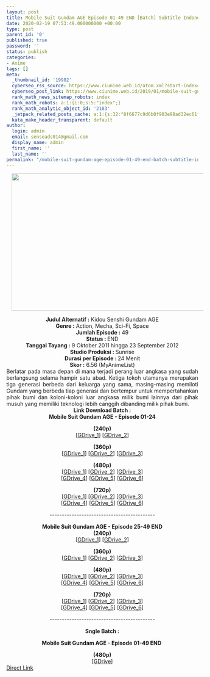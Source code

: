 ```yaml
---
layout: post
title: Mobile Suit Gundam AGE Episode 01-49 END [Batch] Subtitle Indonesia
date: 2020-02-19 07:53:49.000000000 +00:00
type: post
parent_id: '0'
published: true
password: ''
status: publish
categories:
- Anime
tags: []
meta:
  _thumbnail_id: '19982'
  cyberseo_rss_source: https://www.ciunime.web.id/atom.xml?start-index=1201&max-results=150
  cyberseo_post_link: https://www.ciunime.web.id/2019/01/mobile-suit-gundam-age-episode-01-49.html
  rank_math_news_sitemap_robots: index
  rank_math_robots: a:1:{i:0;s:5:"index";}
  rank_math_analytic_object_id: '2183'
  _jetpack_related_posts_cache: a:1:{s:32:"8f6677c9d6b0f903e98ad32ec61f8deb";a:2:{s:7:"expires";i:1663250240;s:7:"payload";a:0:{}}}
  kata_make_header_transparent: default
author:
  login: admin
  email: senseads014@gmail.com
  display_name: admin
  first_name: ''
  last_name: ''
permalink: "/mobile-suit-gundam-age-episode-01-49-end-batch-subtitle-indonesia/"
---
```

<div class="separator" style="clear: both; text-align: center;"><a href="https://1.bp.blogspot.com/-Ls5VZzKJopU/XDhMsqrxa6I/AAAAAAAAHCM/vKur4mVrnEg3yz6_a9mTtfgy5gHGeDi5wCLcBGAs/s1600/Mobile%2BSuit%2BGundam%2BAGE.jpg" imageanchor="1" style="margin-left: 1em; margin-right: 1em;"><img border="0" data-original-height="720" data-original-width="1280" height="360" src="{{ site.baseurl }}/assets/2020/02/Mobile%2BSuit%2BGundam%2BAGE.jpg" width="640" /></a></div>
<p>
<div style="text-align: center;"><b>Judul Alternatif :</b> Kidou Senshi Gundam AGE</div>
<div style="text-align: center;"><b><b>Genre :</b></b> Action, Mecha, Sci-Fi, Space</div>
<div style="text-align: center;"><b>Jumlah Episode :</b> 49<br /><b>Status :&nbsp;</b>END<br /><b>Tanggal Tayang :</b> 9 Oktober 2011 hingga 23 September 2012<br /><b>Studio Produksi : </b>Sunrise<br /><b>Durasi per Episode :&nbsp;</b>24 Menit</div>
<div style="text-align: center;"><b>Skor :</b> 6.56 (MyAnimeList)</div>
<div style="text-align: justify;"></div>
<div style="text-align: justify;">Berlatar pada masa depan di mana terjadi perang luar angkasa yang sudah berlangsung selama hampir satu abad. Ketiga tokoh utamanya merupakan tiga generasi berbeda dari keluarga yang sama, masing-masing memiloti Gundam yang berbeda tiap generasi dan bertempur untuk mempertahankan pihak bumi dan koloni-koloni luar angkasa milik bumi lainnya dari pihak musuh yang memiliki teknologi lebih canggih dibanding milik pihak bumi.</div>
<div style="text-align: justify;"></div>
<div style="text-align: justify;"></div>
<div style="text-align: center;"><b>Link Download Batch :</b></div>
<div style="text-align: center;">
<div style="text-align: center;"><b>Mobile Suit Gundam AGE - Episode 01-24</b></p>
<p><b>(240p)</b><br />[<a href="https://drive.google.com/uc?id=1b7dbK8Z2fsKhdi4A5-m6hZlJopH7UPTf" target="_blank" rel="noopener">GDrive_1</a>] [<a href="https://drive.google.com/uc?id=1yT1pJBA5HqG3pN6kiG89eNZBkavwDo7l" target="_blank" rel="noopener">GDrive_2</a>]</p>
<p><b>(360p)</b><br />[<a href="https://drive.google.com/uc?id=1eYy2ZH5eUfLEkIWIgi_twB1X21_vSfK1" target="_blank" rel="noopener">GDrive_1</a>] [<a href="https://drive.google.com/uc?id=1eQQ-3_s56kWEmvz8W6NornXumfU6NYwH" target="_blank" rel="noopener">GDrive_2</a>] [<a href="https://drive.google.com/uc?id=1bnAEvwQPkiKR0JpR280S91ffzYj5nm7s" target="_blank" rel="noopener">GDrive_3</a>]</p>
<p><b>(480p)</b><br />[<a href="https://drive.google.com/uc?id=1Pz104JNZ3aCZVl_xsK5UvejPx4PGsCj5" target="_blank" rel="noopener">GDrive_1</a>] [<a href="https://drive.google.com/uc?id=1qWeqw5Eh8VSbSfdSvL6JTQYHBZWf8fWZ" target="_blank" rel="noopener">GDrive_2</a>] [<a href="https://drive.google.com/uc?id=1sUSK8SV0cRT6IfVPmRB2m9cFVyMP2Nqi" target="_blank" rel="noopener">GDrive_3</a>]<br />[<a href="https://drive.google.com/uc?id=1SXCY0B4j-fYPZu6AaGJXVUUZObSZr7Pm" target="_blank" rel="noopener">GDrive_4</a>] [<a href="https://drive.google.com/uc?id=1zItIPFL2S4AKFmBZfcqahlRACmS_Qxsk" target="_blank" rel="noopener">GDrive_5</a>] [<a href="https://drive.google.com/uc?id=1DQTcYmfeQVc3lcz5R_xCj3rLM3f_eDsj" target="_blank" rel="noopener">GDrive_6</a>]</p>
<p><b>(720p)</b><br />[<a href="https://drive.google.com/uc?id=1NJGsqDUxV9HPJchMQJ2L0FAKDtmpoVhR" target="_blank" rel="noopener">GDrive_1</a>] [<a href="https://drive.google.com/uc?id=1C-hQhMSSdKJ8v-zpiFLyuTxq7Fd6jpZC" target="_blank" rel="noopener">GDrive_2</a>] [<a href="https://drive.google.com/uc?id=15BtU5xJm3e_GphTv2FN04NxyvhSQYFjF" target="_blank" rel="noopener">GDrive_3</a>]<br />[<a href="https://drive.google.com/uc?id=1THj7ktgGtPmFXWqVtl-Pbj4oL4W9uDyI" target="_blank" rel="noopener">GDrive_4</a>] [<a href="https://drive.google.com/uc?id=17EJUYxKGJEEkbVgeiHXJcNDKobvYNEcc" target="_blank" rel="noopener">GDrive_5</a>] [<a href="https://drive.google.com/uc?id=1o4PFihxthwS2hzp28YSVhofbC6GFGvE3" target="_blank" rel="noopener">GDrive_6</a>]</div>
<p>-------------------------------------------</p>
</div>
<div style="text-align: center;"><b>Mobile Suit Gundam AGE - Episode 25-49 END</b></div>
<div style="text-align: center;"><b>(240p)</b><br />[<a href="https://drive.google.com/uc?id=1VZHGHyxjEvBvCGeGXBnPIZDNnIoiv0fO" target="_blank" rel="noopener">GDrive_1</a>] [<a href="https://drive.google.com/uc?id=1g9eUKlDSYUvbGsSBHS1hEE72UfK9jGES" target="_blank" rel="noopener">GDrive_2</a>]</p>
<p><b>(360p)</b><br />[<a href="https://drive.google.com/uc?id=1Aqflw-UY_DJZ4p8grw3ZfwY1XIIAV2xA" target="_blank" rel="noopener">GDrive_1</a>] [<a href="https://drive.google.com/uc?id=1P1EIFwfJCshfq7oqarpGJcx9c8pwEGxt" target="_blank" rel="noopener">GDrive_2</a>] [<a href="https://drive.google.com/uc?id=1tZOjWP1SJxp3VYvCRFNIbQk25V26Alvb" target="_blank" rel="noopener">GDrive_3</a>]</p>
</div>
<div style="text-align: center;"><b>(480p)</b><br />[<a href="https://drive.google.com/uc?id=1JXMPQJe8MnhgYPHk2o1CVaFaRY9dzwXK" target="_blank" rel="noopener">GDrive_1</a>] [<a href="https://drive.google.com/uc?id=1R1VlTZ4vwfjKnWZHj6XPG4A3HB285BsY" target="_blank" rel="noopener">GDrive_2</a>] [<a href="https://drive.google.com/uc?id=1PndNwF4P2ZonWGL3htbCpjcJ0S8n8qeu" target="_blank" rel="noopener">GDrive_3</a>]<br />[<a href="https://drive.google.com/uc?id=1VlyhTjhqLTf5-tWEd7gLeM0_tS2I1idB" target="_blank" rel="noopener">GDrive_4</a>] [<a href="https://drive.google.com/uc?id=1Z5R5qeR2FAV93l4PdzgZdUfWXSqH_OWy" target="_blank" rel="noopener">GDrive_5</a>] [<a href="https://drive.google.com/uc?id=1lZcCuaJSSexACDVDy_ZaL6jBQiumFkte" target="_blank" rel="noopener">GDrive_6</a>]</p>
<p><b>(720p)</b><br />[<a href="https://drive.google.com/uc?id=1PPUqVs4fQH6ZcODFAx6tJ-ppjUBIEK_x" target="_blank" rel="noopener">GDrive_1</a>] [<a href="https://drive.google.com/uc?id=1C2G8icHpimP_OF9-D9inxcNSm_CPQ3Q6" target="_blank" rel="noopener">GDrive_2</a>] [<a href="https://drive.google.com/uc?id=1QgNlt7qD60LpG7EQPbyJYVeK3Cu_e6pq" target="_blank" rel="noopener">GDrive_3</a>]<br />[<a href="https://drive.google.com/uc?id=19n_PLz9PrSEdllEORlOXDiS0lpPxlkDJ" target="_blank" rel="noopener">GDrive_4</a>] [<a href="https://drive.google.com/uc?id=102FOCHv-SVsOrRUSB4Sw1-jPbw155S9O" target="_blank" rel="noopener">GDrive_5</a>] [<a href="https://drive.google.com/uc?id=1AFKbAdI7FNU995e0NvQ9XWGJy1z4E3b0" target="_blank" rel="noopener">GDrive_6</a>]</div>
<div style="text-align: center;">-------------------------------------------</p>
<p><b>Sngle Batch :</b></p>
</div>
<div style="text-align: center;"><b>Mobile Suit Gundam AGE - Episode 01-49 END&nbsp;</b></p>
</div>
<div style="text-align: center;"><b>(480p)</b><br />[<a href="https://drive.google.com/uc?id=1wg0qtbdB9fN6B06uViepfoWqceNuyVzV" target="_blank" rel="noopener">GDrive</a>]</div>
<link rel="stylesheet" href="https://cdnjs.cloudflare.com/ajax/libs/font-awesome/4.7.0/css/font-awesome.min.css" />
<div class="divbtn"> <a href="https://handymansurrender.com/fihup8buzv?key=94550f7ce39444073321dde3b8782f97" class="btn"><i class="fa fa-download"></i> Direct Link</a> </div>

